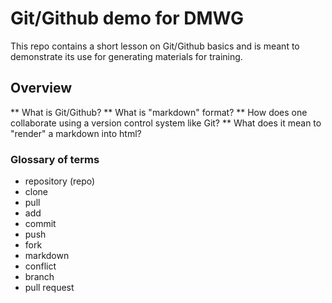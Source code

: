 # Git/Github demo for DMWG

This repo contains a short lesson on Git/Github basics and is meant to demonstrate its use for generating materials for training.

## Overview

** What is Git/Github?
** What is "markdown" format?
** How does one collaborate using a version control system like Git?
** What does it mean to "render" a markdown into html?

### Glossary of terms

* repository (repo)
* clone
* pull
* add
* commit
* push
* fork
* markdown
* conflict
* branch
* pull request
